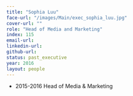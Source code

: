 ```yaml
---
title: "Sophia Luu"
face-url: "/images/Main/exec_sophia_luu.jpg"
cover-url: ""
role: "Head of Media and Marketing"
index: 115
email-url:
linkedin-url:
github-url:
status: past_executive
year: 2016
layout: people
---
```

- 2015-2016 Head of Media & Marketing
